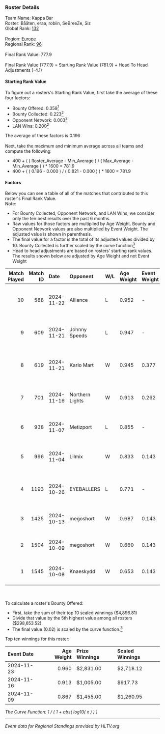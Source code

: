 ### Roster Details<br />
Team Name: Kappa Bar<br />
Roster: Bååten, eraa, robiin, SeBreeZe, Siz<br />
Global Rank: [132](../../standings_global_2024_12_31.md)<br />
<br />
Region: [Europe]( ../../standings_europe_2024_12_31.md)<br />
Regional Rank: [96]( ../../standings_europe_2024_12_31.md)<br />
<br />
Final Rank Value:  777.9<br />
<br />
Final Rank Value (777.9) = Starting Rank Value (781.9) + Head To Head Adjustments (-4.1)<br />

#### Starting Rank Value<br />
To figure out a rosters's Starting Rank Value, first take the average of these four factors:<br />
- Bounty Offered: 0.359[<sup>1</sup>](#table2)
- Bounty Collected: 0.223[<sup>2</sup>](#table1)
- Opponent Network: 0.003[<sup>2</sup>](#table1)
- LAN Wins: 0.200[<sup>2</sup>](#table1)

The average of these factors is 0.196<br />
<br />
Next, take the maximum and minimum average across all teams and compute the following:<br />
- 400 + ( ( Roster_Average - Min_Average ) / ( Max_Average - Min_Average ) ) * 1600 = 781.9
- 400 + ( ( 0.196 - 0.000 ) / ( 0.821 - 0.000 ) ) * 1600 = 781.9


#### Factors<br />
Below you can see a table of all of the matches that contributed to this roster's Final Rank Value.<br />
Note:<br />

- For Bounty Collected, Opponent Network, and LAN Wins, we consider only the ten best results over the past 6 months.
- Raw values for those factors are multiplied by Age Weight. Bounty and Opponent Network values are also multiplied by Event Weight. The adjusted value is shown in parenthesis.
- The final value for a factor is the total of its adjusted values divided by 10. Bounty Collected is further scaled by the curve function[<sup>3</sup>](#curveFunction)
- Head to head adjustments are based on rosters' starting rank values. The results shown below are adjusted by Age Weight and not Event Weight
<span id="table1"></span><br />


| Match Played | Match ID | Date       | Opponent        | W/L | Age Weight | Event Weight | Bounty Collected | Opponent Network | LAN Wins  | H2H Adj. | Roster                               |
| -: | -: | :- | :- | :- | :- | :- | :- | :- | :- | -: | :- |
|           10 |      588 | 2024-11-22 | Alliance        | L   | 0.952      | -            | -                | -                | -         |   -10.89 | Bååten, eraa, robiin, SeBreeZe, Siz  |
|            9 |      609 | 2024-11-21 | Johnny Speeds   | L   | 0.947      | -            | -                | -                | -         |    -4.73 | Bååten, eraa, robiin, SeBreeZe, Siz  |
|            8 |      619 | 2024-11-21 | Kario Mart      | W   | 0.945      | 0.377        | 0.008 (0.003)    | 0.036 (0.013)    | 1 (0.945) |     6.45 | Bååten, eraa, robiin, SeBreeZe, Siz  |
|            7 |      701 | 2024-11-16 | Northern Lights | W   | 0.913      | 0.262        | 0.002 (0.000)    | 0.000 (0.000)    | 1 (0.913) |     5.47 | eraa, robiin, SeBreeZe, Siz, Twinkey |
|            6 |      938 | 2024-11-07 | Metizport       | L   | 0.855      | -            | -                | -                | -         |    -1.85 | eraa, robiin, SeBreeZe, Siz, virree  |
|            5 |      996 | 2024-11-04 | Lilmix          | W   | 0.833      | 0.143        | 0.001 (0.000)    | 0.062 (0.007)    | 0 (0.000) |     4.75 | Bååten, eraa, robiin, SeBreeZe, Siz  |
|            4 |     1193 | 2024-10-26 | EYEBALLERS      | L   | 0.771      | -            | -                | -                | -         |   -12.24 | eraa, Lekr0, robiin, Sapec, SeBreeZe |
|            3 |     1425 | 2024-10-13 | megoshort       | W   | 0.687      | 0.143        | 0.000 (0.000)    | 0.029 (0.003)    | 0 (0.000) |     3.47 | eraa, Ludwig, robiin, Siz, virree    |
|            2 |     1504 | 2024-10-09 | megoshort       | W   | 0.660      | 0.143        | 0.000 (0.000)    | 0.028 (0.003)    | 0 (0.000) |     3.38 | eraa, robiin, SeBreeZe, Siz, virree  |
|            1 |     1545 | 2024-10-08 | Knaeskydd       | W   | 0.653      | 0.143        | 0.000 (0.000)    | 0.000 (0.000)    | 0 (0.000) |     2.15 | eraa, robiin, SeBreeZe, Siz, virree  |

<br />
<span id="table2"></span><br />
To calculate a roster's Bounty Offered:<br />

- First, take the sum of their top 10 scaled winnings ($4,896.81)
- Divide that value by the 5th highest value among all rosters ($298,653.52)
- The final value (0.02) is scaled by the curve function.[<sup>3</sup>](#curveFunction)

Top ten winnings for this roster:<br />

| Event Date | Age Weight | Prize Winnings | Scaled Winnings |
| :- | -: | :- | :- |
| 2024-11-23 |      0.960 | $2,831.00      | $2,718.12       |
| 2024-11-16 |      0.913 | $1,005.00      | $917.73         |
| 2024-11-09 |      0.867 | $1,455.00      | $1,260.95       |


<span id="curveFunction"></span>_The Curve Function: 1 / ( 1 + abs( log10( x ) ) )_<br />

---
_Event data for Regional Standings provided by HLTV.org_<br />
